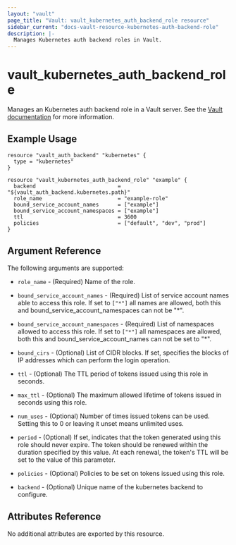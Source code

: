 ```yaml
---
layout: "vault"
page_title: "Vault: vault_kubernetes_auth_backend_role resource"
sidebar_current: "docs-vault-resource-kubernetes-auth-backend-role"
description: |-
  Manages Kubernetes auth backend roles in Vault.
---
```


# vault\_kubernetes\_auth\_backend\_role

Manages an Kubernetes auth backend role in a Vault server. See the [Vault
documentation](https://www.vaultproject.io/docs/auth/kubernetes.html) for more
information.

## Example Usage

```hcl
resource "vault_auth_backend" "kubernetes" {
  type = "kubernetes"
}

resource "vault_kubernetes_auth_backend_role" "example" {
  backend                          = "${vault_auth_backend.kubernetes.path}"
  role_name                        = "example-role"
  bound_service_account_names      = ["example"]
  bound_service_account_namespaces = ["example"]
  ttl                              = 3600
  policies                         = ["default", "dev", "prod"]
}
```

## Argument Reference

The following arguments are supported:

* `role_name` - (Required) Name of the role.

* `bound_service_account_names` - (Required) List of service account names able to access this role. If set to `["*"]` all names are allowed, both this and bound_service_account_namespaces can not be "*".

* `bound_service_account_namespaces` - (Required) List of namespaces allowed to access this role. If set to `["*"]` all namespaces are allowed, both this and bound_service_account_names can not be set to "*".

* `bound_cirs` - (Optional) List of CIDR blocks. If set, specifies the blocks of IP addresses which can perform the login operation.

* `ttl` - (Optional) The TTL period of tokens issued using this role in seconds.

* `max_ttl` - (Optional) The maximum allowed lifetime of tokens issued in seconds using this role.

* `num_uses` - (Optional) Number of times issued tokens can be used. Setting this to 0 or leaving it unset means unlimited uses.

* `period` - (Optional) If set, indicates that the token generated using this role should never expire. The token should be renewed within the duration specified by this value. At each renewal, the token's TTL will be set to the value of this parameter.

* `policies` - (Optional) Policies to be set on tokens issued using this role.

* `backend` - (Optional) Unique name of the kubernetes backend to configure.

## Attributes Reference

No additional attributes are exported by this resource.
